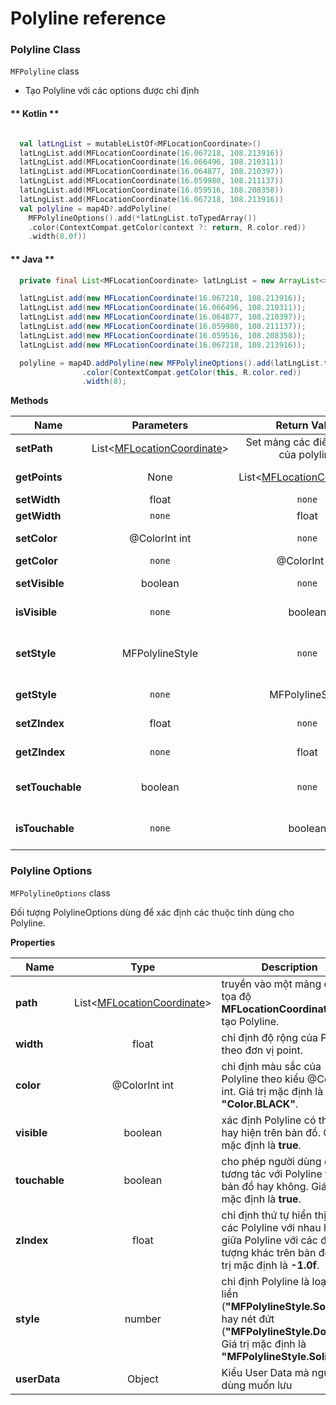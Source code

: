 # Polyline reference

### Polyline Class

`MFPolyline` class

- Tạo Polyline với các options được chỉ định

<!-- tabs:start -->
#### ** Kotlin **
```kotlin

  val latLngList = mutableListOf<MFLocationCoordinate>()
  latLngList.add(MFLocationCoordinate(16.067218, 108.213916))
  latLngList.add(MFLocationCoordinate(16.066496, 108.210311))
  latLngList.add(MFLocationCoordinate(16.064877, 108.210397))
  latLngList.add(MFLocationCoordinate(16.059980, 108.211137))
  latLngList.add(MFLocationCoordinate(16.059516, 108.208358))
  latLngList.add(MFLocationCoordinate(16.067218, 108.213916))
  val polyline = map4D?.addPolyline(
    MFPolylineOptions().add(*latLngList.toTypedArray())
    .color(ContextCompat.getColor(context ?: return, R.color.red))
    .width(8.0f))
```

#### ** Java **
```java
  private final List<MFLocationCoordinate> latLngList = new ArrayList<>();

  latLngList.add(new MFLocationCoordinate(16.067218, 108.213916));
  latLngList.add(new MFLocationCoordinate(16.066496, 108.210311));
  latLngList.add(new MFLocationCoordinate(16.064877, 108.210397));
  latLngList.add(new MFLocationCoordinate(16.059980, 108.211137));
  latLngList.add(new MFLocationCoordinate(16.059516, 108.208358));
  latLngList.add(new MFLocationCoordinate(16.067218, 108.213916));

  polyline = map4D.addPolyline(new MFPolylineOptions().add(latLngList.toArray(new MFLocationCoordinate[latLngList.size()]))
                .color(ContextCompat.getColor(this, R.color.red))
                .width(8);
```
<!-- tabs:end -->

**Methods**

| Name                         | Parameters                              | Return Value | Description                                                                            |
|------------------------------|:---------------------------------------:|:------------:|----------------------------------------------------------------------------------------|
| **setPath**                  | List<[MFLocationCoordinate](/reference/coordinates?id=MFLocationCoordinate)>| Set mảng các điểm tọa độ của polyline                             |
| **getPoints**                | None |List<[MFLocationCoordinate](/reference/coordinates?id=MFLocationCoordinate)>| Get list các điểm tọa độ của polyline                       |
| **setWidth**                 | float                                   | `none`       | Set độ rộng cho polyline                                                               |
| **getWidth**                 | `none`                                  | float        | Get độ rộng của polyline                                                               |
| **setColor**                 | @ColorInt int                           | `none`       | Set màu cho polyline theo kiểu @ColorInt int                                           |
| **getColor**                 | `none`                                  | @ColorInt int          | Get màu của polyline                                                         |
| **setVisible**               | boolean                                 | `none`       | Ẩn/hiện polyline trên map hay không                                                    |
| **isVisible**                | `none`                                  | boolean      | Get trạng thái ẩn/hiện của polyline                                                    |
| **setStyle**                 | MFPolylineStyle                         | `none`       | Set kiểu vẽ cho polyline (có 2 kiểu là: **MFPolyline.Solid** và **MFPolylineStyle.Dotted**)|
| **getStyle**                 | `none`                                  | MFPolylineStyle| Get kiểu vẽ hiện tại của polyline                                                    |
| **setZIndex**                | float                                   | `none`       | Set giá trị zIndex cho polyline                                                        |
| **getZIndex**                | `none`                                  | float       | Get giá trị zIndex hiện tại của polyline                                                |
| **setTouchable**             | boolean                                 | `none`       | Cho phép có được tương tác với polyline trên bản đồ hay không                          |
| **isTouchable**              | `none`                                  | boolean      | Kiểm tra xem có thể tương tác với polyline trên bản đồ hay không                       |


### Polyline Options

`MFPolylineOptions` class

Đối tượng PolylineOptions dùng để xác định các thuộc tính dùng cho Polyline.

**Properties**

| Name                         | Type                | Description                                                                                                                                                           |
|------------------------------|:-------------------:|-----------------------------------------------------------------------------------------------------------------------------------------------------------------------|
| **path**                     |List<[MFLocationCoordinate](/reference/coordinates?id=MFLocationCoordinate)>| truyền vào một mảng các tọa độ **MFLocationCoordinate** để tạo Polyline.                                       |
| **width**                    | float               | chỉ định độ rộng của Polyline theo đơn vị point.                                                                                                                      |
| **color**                    | @ColorInt int       | chỉ định màu sắc của Polyline theo kiểu @ColorInt int. Giá trị mặc định là **"Color.BLACK"**.|
| **visible**                  | boolean             | xác định Polyline có thể ẩn hay hiện trên bản đồ. Giá trị mặc định là **true**.                                                                                       |
| **touchable**                | boolean             | cho phép người dùng có thể tương tác với Polyline trên bản đồ hay không. Giá trị mặc định là **true**.                                                                |
| **zIndex**                   | float               | chỉ định thứ tự hiển thị giữa các Polyline với nhau hoặc giữa Polyline với các đối tượng khác trên bản đồ. Giá trị mặc định là **-1.0f**.                             |
| **style**                    | number              | chỉ định Polyline là loại nét liền (**"MFPolylineStyle.Solid"**) hay nét đứt (**"MFPolylineStyle.Dotted"**). Giá trị mặc định là **"MFPolylineStyle.Solid"**          |
| **userData**                 | Object              | Kiểu User Data mà người dùng muốn lưu                                                                                                                                 |